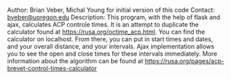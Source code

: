 Author: Brian Veber, Michal Young for initial version of this code
Contact: bveber@uoregon.edu
Description: This program, with the help of flask and ajax, calculates ACP controle times. It is an attempt to duplicate the calculator found at https://rusa.org/octime_acp.html. You can find the calculator on localhost. From there, you can put in start times and dates, and your overall distance, and your intervals. Ajax implementation allows you to see the open and close times for these intervals immediately. More information about the algorithm can be found at https://rusa.org/pages/acp-brevet-control-times-calculator
